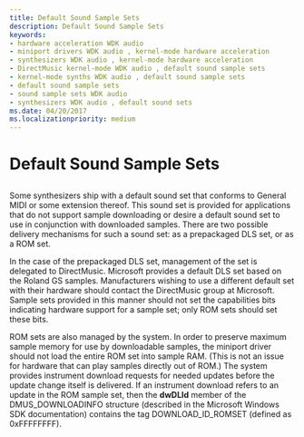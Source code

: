 ```yaml
---
title: Default Sound Sample Sets
description: Default Sound Sample Sets
keywords:
- hardware acceleration WDK audio
- miniport drivers WDK audio , kernel-mode hardware acceleration
- synthesizers WDK audio , kernel-mode hardware acceleration
- DirectMusic kernel-mode WDK audio , default sound sample sets
- kernel-mode synths WDK audio , default sound sample sets
- default sound sample sets
- sound sample sets WDK audio
- synthesizers WDK audio , default sound sets
ms.date: 04/20/2017
ms.localizationpriority: medium
---
```


# Default Sound Sample Sets


## <span id="default_sound_sample_sets"></span><span id="DEFAULT_SOUND_SAMPLE_SETS"></span>


Some synthesizers ship with a default sound set that conforms to General MIDI or some extension thereof. This sound set is provided for applications that do not support sample downloading or desire a default sound set to use in conjunction with downloaded samples. There are two possible delivery mechanisms for such a sound set: as a prepackaged DLS set, or as a ROM set.

In the case of the prepackaged DLS set, management of the set is delegated to DirectMusic. Microsoft provides a default DLS set based on the Roland GS samples. Manufacturers wishing to use a different default set with their hardware should contact the DirectMusic group at Microsoft. Sample sets provided in this manner should not set the capabilities bits indicating hardware support for a sample set; only ROM sets should set these bits.

ROM sets are also managed by the system. In order to preserve maximum sample memory for use by downloadable samples, the miniport driver should not load the entire ROM set into sample RAM. (This is not an issue for hardware that can play samples directly out of ROM.) The system provides instrument download requests for needed updates before the update change itself is delivered. If an instrument download refers to an update in the ROM sample set, then the **dwDLId** member of the DMUS\_DOWNLOADINFO structure (described in the Microsoft Windows SDK documentation) contains the tag DOWNLOAD\_ID\_ROMSET (defined as 0xFFFFFFFF).

 

 




